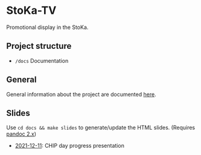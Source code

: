 # StoKa-TV
Promotional display in the StoKa.

## Project structure
* `/docs` Documentation

## General
General information about the project are documented [here](./general.md).

## Slides
Use `cd docs && make slides` to generate/update the HTML slides. (Requires [pandoc 2.x](https://pandoc.org/))

+ [2021-12-11](http://htmlpreview.github.io/?https://github.com/StudieverenigingSTORM/StoKa-TV/blob/main/docs/slides_2021-12-11_CHIP_day.html): CHIP day progress presentation
